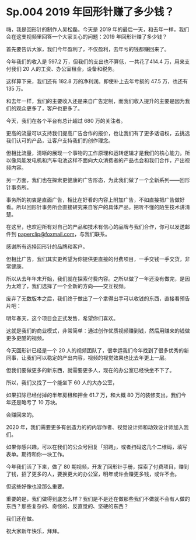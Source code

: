 # Sp.004 2019 年回形针赚了多少钱？

嗨，我是回形针的制作人吴松磊。今天是 2019 年的最后一天，和去年一样，我们会在这支视频里回答一个大家关心的问题：2019 年回形针赚了多少钱？

首先要告诉大家，我们今年盈利了，不仅盈利，去年亏的钱都赚回来了。

今年我们的收入是 597.2 万，但我们的支出也不算低，一共花了414.4 万，用来支付我们 20 人的工资、办公室租金，设备和税务。

这样算下来，我们还有 182.8 万的净利润。即使补上去年亏损的 47.5 万，也还有 135 万。

和去年一样，我们的主要收入还是来自广告定制，而我们收入提升的主要是因为我们的观众更多了，客户也更多了。

今天，我们在各个平台有总计超过 680 万的关注者。

更高的流量可以支持我们提高广告合作的报价，也让我们有了更多话语权，去挑选我们认可的产品，让客户支持我们的创作理念。

但相比流量，清晰的展现一个事物的工作原理和运转逻辑才是我们的核心能力。所以像风能发电机和汽车电池这样不面向大众消费者的产品也会和我们合作，产出视频内容。

另一方面，我们也在探索更健康的广告形态，为此我们做了一个全新系列——回形针事务所。

事务所的初衷是直面广告，相比在好看的内容上附加广告，不如直接把广告做好看。所以回形针事务所会直接研究来自客户的具体产品，把听不懂的陌生技术讲清楚。

在这里，也欢迎所有对自己的产品和技术有信心的品牌与我们合作，你可以发送邮件到 <paperclip@foxmail.com>，与我们联系。

感谢所有选择回形针的品牌和客户。

但相比广告，我们其实更希望为你提供更直接的付费项目，一手交钱一手交货，非常健康。

所以从去年年末开始，我们就在探索付费内容。之所以做了一年还没有做完，是因为太难了，我们选择了一个全新的方向——交互视频。

废弃了无数版本之后，我们终于做出了一个拿得出手可以收钱的东西，直接看预告片吧：

明年春天，这个项目会正式发售，希望你们喜欢。

这就是我们的商业模式，非常简单：通过创作优质视频赚到钱，然后用赚来的钱做更多更酷的视频。

今天回形针已经是一个 20 人的视频团队了，很幸运我们今年找到了很多优秀的新同事，让我们可以稳定的产出内容，视频的视觉效果也比去年更上一层。

但我们要做更多的新东西，就需要更多人，现在的办公室已经快坐不下了。

所以，我们又找了一个能坐下 60 人的大办公室，

如果扣除已经付掉的半年房租和押金 61.7 万，和大概 80 万的装修支出，我们今年还是略亏了 10 万块。

会赚回来的。

2020 年，我们需要更多有创造力的的内容作者、视觉设计师和动效设计师加入我们。

如果你感兴趣，可以在我们的公众号回复「招聘」，或者扫码这几个二维码，填写表单。期待和你一块工作。

今年我们活了下来，做了 80 期视频，开发了回形针手册，探索了付费项目，赚到了钱，招了更多的人，要换更大的办公室，明年或许会赚更多钱，或许不会。

但这些好像也没那么重要。

重要的是，我们做得到底怎么样？我们是不是还在做那些我们不做就不会有人做的东西？那些复杂的、奇怪的、反直觉的、坚硬的东西？

我们还在做。

祝大家新年快乐，拜拜。
